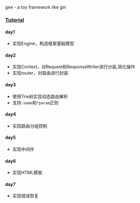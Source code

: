 gee - a toy framework like gin
### [Tutorial](https://geektutu.com/post/gee.html) 

#### day1
- 实现Engine，构造框架基础模型
#### day2
- 实现Context，对Request和ResponseWriter进行分装,简化操作
- 实现router，对路由进行封装
#### day3
- 使用Trie树实现动态路由解析
- 支持`:name`和`*param`正则
#### day4
- 实现路由分组控制
#### day5
- 实现中间件
#### day6
- 实现HTML模板
#### day7
- 实现错误恢复
